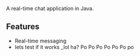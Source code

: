 A real-time chat application in Java.

## Features

- Real-time messaging
- lets test if it works
_lol ha? Po Po Po Po Po Po 
po  
